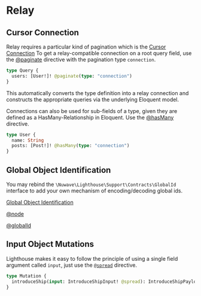 # Relay

## Cursor Connection

Relay requires a particular kind of pagination which is the [Cursor Connection](https://facebook.github.io/relay/graphql/connections.htm)
To get a relay-compatible connection on a root query field, use the [@paginate](../api-reference/directives.md#paginate)
directive with the pagination type `connection`.

```graphql
type Query {
  users: [User!]! @paginate(type: "connection")
}
```

This automatically converts the type definition into a relay connection and constructs
the appropriate queries via the underlying Eloquent model.

Connections can also be used for sub-fields of a type, given they are defined as a HasMany-Relationship
in Eloquent. Use the [@hasMany](../api-reference/directives.md#hasmany) directive.

```graphql
type User {
  name: String
  posts: [Post!]! @hasMany(type: "connection")
}
```

## Global Object Identification

You may rebind the `\Nuwave\Lighthouse\Support\Contracts\GlobalId` interface to add your
own mechanism of encoding/decoding global ids.

[Global Object Identification](https://facebook.github.io/relay/graphql/objectidentification.htm)

[@node](../api-reference/directives.md#node)

[@globalId](../api-reference/directives.md#globalid)

## Input Object Mutations

Lighthouse makes it easy to follow the principle of using a
single field argument called `input`, just use the [`@spread`](../api-reference/directives.md#spread) directive.

```graphql
type Mutation {
  introduceShip(input: IntroduceShipInput! @spread): IntroduceShipPayload!
}
```
